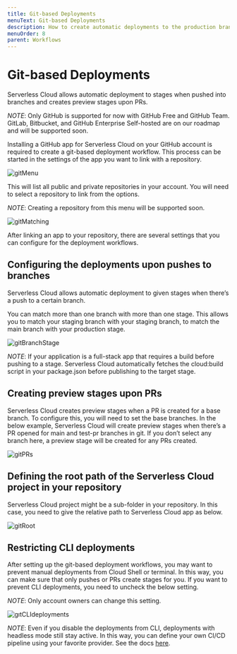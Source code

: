 ```yaml
---
title: Git-based Deployments
menuText: Git-based Deployments
description: How to create automatic deployments to the production branch with every push to main and create preview instances upon PRs. 
menuOrder: 8
parent: Workflows
---
```


# Git-based Deployments

Serverless Cloud allows automatic deployment to stages when pushed into branches and creates preview stages upon PRs. 

*NOTE*: Only GitHub is supported for now with GitHub Free and GitHub Team. GitLab, Bitbucket, and GitHub Enterprise Self-hosted are on our roadmap and will be supported soon.  

Installing a GitHub app for Serverless Cloud on your GitHub account is required to create a git-based deployment workflow. This process can be started in the settings of the app you want to link with a repository.

![gitMenu](https://user-images.githubusercontent.com/85096820/199110624-556278d2-985f-460b-8039-1ce9142eac9d.png)

This will list all public and private repositories in your account. You will need to select a repository to link from the options. 

*NOTE*: Creating a repository from this menu will be supported soon. 

![gitMatching](https://user-images.githubusercontent.com/85096820/199110768-b96c72cd-91a1-4e84-a997-2ff0c7d2e370.png)

After linking an app to your repository, there are several settings that you can configure for the deployment workflows. 

## Configuring the deployments upon pushes to branches 

Serverless Cloud allows automatic deployment to given stages when there’s a push to a certain branch. 

You can match more than one branch with more than one stage. This allows you to match your staging branch with your staging branch, to match the main branch with your production stage. 

![gitBranchStage](https://user-images.githubusercontent.com/85096820/199110872-30039446-a81b-4f3c-b8b2-add088b4b8d8.png)

*NOTE*: If your application is a full-stack app that requires a build before pushing to a stage. Serverless Cloud automatically fetches the cloud:build script in your package.json before publishing to the target stage. 

## Creating preview stages upon PRs 

Serverless Cloud creates preview stages when a PR is created for a base branch. To configure this, you will need to set the base branches. In the below example, Serverless Cloud will create preview stages when there’s a PR opened for main and test-pr branches in git. If you don’t select any branch here, a preview stage will be created for any PRs created. 

![gitPRs](https://user-images.githubusercontent.com/85096820/199110979-1c7ff281-ed31-4673-ade3-f17128b0c251.png)

## Defining the root path of the Serverless Cloud project in your repository

Serverless Cloud project might be a sub-folder in your repository. In this case, you need to give the relative path to Serverless Cloud app as below. 

![gitRoot](https://user-images.githubusercontent.com/85096820/199111092-48eccc07-1d78-48b0-ac60-ef4239f1f7ec.png)

## Restricting CLI deployments

After setting up the git-based deployment workflows, you may want to prevent manual deployments from Cloud Shell or terminal. In this way, you can make sure that only pushes or PRs create stages for you. If you want to prevent CLI deployments, you need to uncheck the below setting. 

*NOTE*: Only account owners can change this setting. 

![gıtCLIdeployments](https://user-images.githubusercontent.com/85096820/199111194-647b2b45-5055-456c-9c46-01eb71cbe553.png)

*NOTE*: Even if you disable the deployments from CLI, deployments with headless mode still stay active. In this way, you can define your own CI/CD pipeline using your favorite provider. See the docs [here](https://www.serverless.com/cloud/docs/workflows/cicd).

